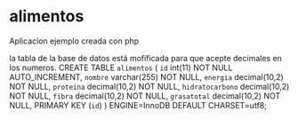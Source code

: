 alimentos
=========

Aplicacion ejemplo creada con php

la tabla de la base de datos está mofificada para que acepte decimales en los numeros.
CREATE TABLE `alimentos` (
  `id` int(11) NOT NULL AUTO_INCREMENT,
  `nombre` varchar(255) NOT NULL,
  `energia` decimal(10,2) NOT NULL,
  `proteina` decimal(10,2) NOT NULL,
  `hidratocarbono` decimal(10,2) NOT NULL,
  `fibra` decimal(10,2) NOT NULL,
  `grasatotal` decimal(10,2) NOT NULL,
  PRIMARY KEY (`id`)
) ENGINE=InnoDB DEFAULT CHARSET=utf8;

